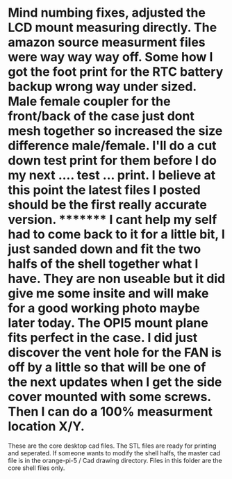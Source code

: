 # Mind numbing fixes, adjusted the LCD mount measuring directly. The amazon source measurment files were way way way off. Some how I got the foot print for the RTC battery backup wrong way under sized. Male female coupler for the front/back of the case just dont mesh together so increased the size difference male/female. I'll do a cut down test print for them before I do my next .... test ... print. I believe at this point the latest files I posted should be the first really accurate version. ******* I cant help my self had to come back to it for a little bit, I just sanded down and fit the two halfs of the shell together what I have. They are non useable but it did give me some insite and will make for a good working photo maybe later today. The OPI5 mount plane fits perfect in the case. I did just discover the vent hole for the FAN is off by a little so that will be one of the next updates when I get the side cover mounted with some screws. Then I can do a 100% measurment location X/Y.

These are the core desktop cad files. The STL files are ready for printing and seperated. If someone wants to modify the shell halfs, the master cad file is in the orange-pi-5
/ Cad drawing directory. Files in this folder are the core shell files only.
